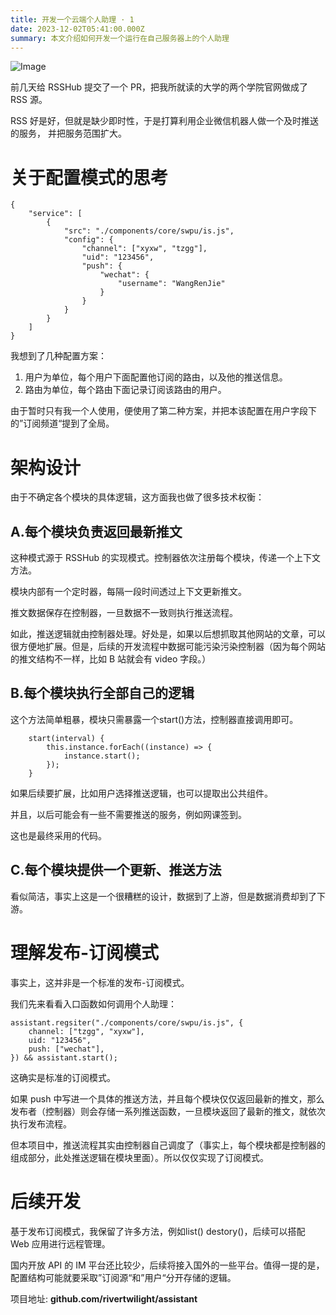 ```yaml
---
title: 开发一个云端个人助理 · 1
date: 2023-12-02T05:41:00.000Z
summary: 本文介绍如何开发一个运行在自己服务器上的个人助理
---
```



![Image](/image/post/7b0dfcdf-b8b3-429f-8b8a-81729d4a6af4_1664886373805-ba21e207-cf9d-4656-b3cd-f7c5eac42ac1.png)

前几天给 RSSHub 提交了一个 PR，把我所就读的大学的两个学院官网做成了 RSS 源。

RSS 好是好，但就是缺少即时性，于是打算利用企业微信机器人做一个及时推送的服务， 并把服务范围扩大。

# 关于配置模式的思考

```plain text
{
	"service": [
		{
			"src": "./components/core/swpu/is.js",
			"config": {
				"channel": ["xyxw", "tzgg"],
				"uid": "123456",
				"push": {
					"wechat": {
						"username": "WangRenJie"
					}
				}
			}
		}
	]
}

```

我想到了几种配置方案：

1. 用户为单位，每个用户下面配置他订阅的路由，以及他的推送信息。
2. 路由为单位，每个路由下面记录订阅该路由的用户。

由于暂时只有我一个人使用，便使用了第二种方案，并把本该配置在用户字段下的”订阅频道“提到了全局。

# 架构设计

由于不确定各个模块的具体逻辑，这方面我也做了很多技术权衡：

## A.每个模块负责返回最新推文

这种模式源于 RSSHub 的实现模式。控制器依次注册每个模块，传递一个上下文方法。

模块内部有一个定时器，每隔一段时间透过上下文更新推文。

推文数据保存在控制器，一旦数据不一致则执行推送流程。

如此，推送逻辑就由控制器处理。好处是，如果以后想抓取其他网站的文章，可以很方便地扩展。但是，后续的开发流程中数据可能污染污染控制器（因为每个网站的推文结构不一样，比如 B 站就会有 video 字段。）

## B.每个模块执行全部自己的逻辑

这个方法简单粗暴，模块只需暴露一个start()方法，控制器直接调用即可。

```plain text
	start(interval) {
        this.instance.forEach((instance) => {
			instance.start();
		});
	}

```

如果后续要扩展，比如用户选择推送逻辑，也可以提取出公共组件。

并且，以后可能会有一些不需要推送的服务，例如网课签到。

这也是最终采用的代码。

## C.每个模块提供一个更新、推送方法

看似简洁，事实上这是一个很糟糕的设计，数据到了上游，但是数据消费却到了下游。

# 理解发布-订阅模式

事实上，这并非是一个标准的发布-订阅模式。

我们先来看看入口函数如何调用个人助理：

```plain text
assistant.regsiter("./components/core/swpu/is.js", {
	channel: ["tzgg", "xyxw"],
	uid: "123456",
	push: ["wechat"],
}) && assistant.start();

```

这确实是标准的订阅模式。

如果 push 中写进一个具体的推送方法，并且每个模块仅仅返回最新的推文，那么发布者（控制器）则会存储一系列推送函数，一旦模块返回了最新的推文，就依次执行发布流程。

但本项目中，推送流程其实由控制器自己调度了（事实上，每个模块都是控制器的组成部分，此处推送逻辑在模块里面）。所以仅仅实现了订阅模式。

# 后续开发

基于发布订阅模式，我保留了许多方法，例如list() destory()，后续可以搭配 Web 应用进行远程管理。

国内开放 API 的 IM 平台还比较少，后续将接入国外的一些平台。值得一提的是，配置结构可能就要采取”订阅源“和”用户“分开存储的逻辑。

项目地址: **github.com/rivertwilight/assistant**
